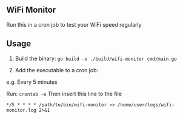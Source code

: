## WiFi Monitor

Run this in a cron job to test your WiFi speed regularly 

## Usage

1. Build the binary:
`go build -o ./build/wifi-monitor cmd/main.go`

2. Add the executable to a cron job:

e.g. Every 5 minutes

Run: `crontab -e`
Then insert this line to the file
```
*/5 * * * * /path/to/bin/wifi-monitor >> /home/user/logs/wifi-monitor.log 2>&1
```
